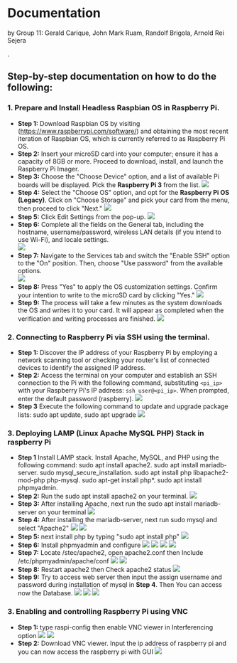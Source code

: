 # Documentation
by Group 11: Gerald Carique, John Mark Ruam, Randolf Brigola, Arnold Rei Sejera

.    
##  Step-by-step documentation on how to do the following:
### 1. Prepare and Install Headless Raspbian OS in Raspberry Pi.
* **Step 1:** Download Raspbian OS by visiting (https://www.raspberrypi.com/software/) and obtaining the most recent iteration of Raspbian OS, which is currently referred to as Raspberry Pi OS.
* **Step 2:** Insert your microSD card into your computer; ensure it has a capacity of 8GB or more. Proceed to download, install, and launch the Raspberry Pi Imager.
* **Step 3:** Choose the "Choose Device" option, and a list of available Pi boards will be displayed. Pick the **Raspberry Pi 3** from the list.
  <img src= "https://github.com/MarkRuam/Info_assure/assets/146324538/c6b5602d-90d9-4980-bd18-1d8b95626421">
* **Step 4:** Select the "Choose OS" option, and opt for the **Raspberry Pi OS (Legacy)**. Click on "Choose Storage" and pick your card from the menu, then proceed to click "Next."
   <img src= "https://github.com/MarkRuam/Info_assure/assets/146324538/abe92959-4728-4d0c-b6a7-6ac308bba209">
* **Step 5:** Click Edit Settings from the pop-up.
  <img src= "https://github.com/MarkRuam/Info_assure/assets/146324538/38445234-37ee-4224-9601-48b5e9dcdab7">
* **Step 6:** Complete all the fields on the General tab, including the hostname, username/password, wireless LAN details (if you intend to use Wi-Fi), and locale settings.  
  <img src= "https://github.com/MarkRuam/Info_assure/assets/146324538/b1c0a2da-bcd4-4c9c-9b73-9f7785596db2">
* **Step 7:** Navigate to the Services tab and switch the "Enable SSH" option to the "On" position. Then, choose "Use password" from the available options.  
  <img src="https://github.com/MarkRuam/Info_assure/assets/146324538/a9220edd-fd70-42c9-8d5e-e37891c94e73">
* **Step 8:** Press "Yes" to apply the OS customization settings. Confirm your intention to write to the microSD card by clicking "Yes."
  <img src="https://github.com/MarkRuam/Info_assure/assets/146324538/bcbe3a0c-cd55-42d3-90ac-55770135e021" >
* **Step 9:** The process will take a few minutes as the system downloads the OS and writes it to your card. It will appear as completed when the verification and writing processes are finished.
  <img src="https://github.com/MarkRuam/Info_assure/assets/146324538/49eb3d28-0c7f-491a-8606-40b0d5e239a6" >
### 2. Connecting to Raspberry Pi via SSH using the terminal. 
* **Step 1:** Discover the IP address of your Raspberry Pi by employing a network scanning tool or checking your router's list of connected devices to identify the assigned IP address.
* **Step 2:** Access the terminal on your computer and establish an SSH connection to the Pi with the following command, substituting `<pi_ip>` with your Raspberry Pi's IP address: `ssh user@<pi_ip>`. When prompted, enter the default password (raspberry).
  <img src="https://github.com/MarkRuam/Info_assure/assets/146324538/c9f6434b-fef8-4a3a-a310-6260810f8801"> 
* **Step 3** Execute the following command to update and upgrade package lists: sudo apt update, sudo apt upgrade
  <img src="https://github.com/MarkRuam/Info_assure/assets/146324538/f5648614-22f2-4575-b3c4-b8b91733dd81">
### 3. Deploying LAMP (Linux Apache MySQL PHP) Stack in raspberry Pi  
* **Step 1**  Install LAMP stack. Install Apache, MySQL, and PHP using the following command:
sudo apt install apache2.
sudo apt install mariadb-server.
sudo mysql_secure_installation.
sudo apt install php libapache2-mod-php php-mysql.
sudo apt-get install php*.
sudo apt install phpmyadmin.
* **Step 2:**  Run the sudo apt install apache2 on your terminal.
  <img src="https://github.com/MarkRuam/Info_assure/assets/146324538/1bc0e75f-22d1-4bc4-9f72-628af94011b7">
* **Step 3:** After installing Apache, next run the sudo apt install mariadb-server on your terminal
  <img src="https://github.com/MarkRuam/Info_assure/assets/146324538/a6b22191-9475-43f3-a88b-e6f005c3ac22">
* **Step 4:** After installing the mariadb-server, next run sudo mysql and select "Apache2"
  <img src="https://github.com/MarkRuam/Info_assure/assets/146324538/e470d060-0a81-46a9-88d9-7ef0fae0761b">
  <img src="https://github.com/MarkRuam/Info_assure/assets/146324538/b445238b-c289-4937-ba40-c7557b6627d4">
* **Step 5:** next install php by typing "sudo apt install php"
  <img src="https://github.com/MarkRuam/Info_assure/assets/146324538/a2172e6a-8e9d-4a77-9900-6b5ae80fba10">
* **Step 6:** Install phpmyadmin and configure 
  <img src="https://github.com/MarkRuam/Info_assure/assets/146324538/0d1a00b6-f50a-4e22-b375-af10d97a12eb">
  <img src="https://github.com/MarkRuam/Info_assure/assets/146324538/aa9fd313-91bd-4309-8877-950cbc0d6911">
  <img src="https://github.com/MarkRuam/Info_assure/assets/146324538/970bb997-e628-4f55-844f-78e2a5319403">
  <img src="https://github.com/MarkRuam/Info_assure/assets/146324538/0b49776c-4d52-4f2a-bf80-c59077448fbf">
* **Step 7:** Locate /stec/apache2, open apache2.conf then Include /etc/phpmyadmin/apache/conf
  <img src="https://github.com/MarkRuam/Info_assure/assets/146324538/788d2463-1f91-4736-b01a-e7c70da6b7fd">
  <img src="https://github.com/MarkRuam/Info_assure/assets/146324538/8c3b46ea-f8a5-4b09-860d-a5b29339e0b3">
* **Step 8:** Restart apache2 then Check apache2 status
  <img src="https://github.com/MarkRuam/Info_assure/assets/146324538/65eef558-ccfc-4601-9437-c6bd928f0d38">
* **Step 9:** Try to access web server then input the assign username and password during installation of mysql in **Step 4**. Then You can access now the Database.
  <img src="https://github.com/MarkRuam/Info_assure/assets/146324538/bbff3f99-f68f-45aa-92fd-55992f27fa95">
  <img src="https://github.com/MarkRuam/Info_assure/assets/146324538/bbb67db6-27ff-42c2-b803-f71abf06e1ee">
  <img src="https://github.com/MarkRuam/Info_assure/assets/146324538/ebfdfeeb-fdc2-4464-af45-25d83351b1ce">
### 3. Enabling and controlling Raspberry Pi using VNC  
* **Step 1:** type raspi-config then enable VNC viewer in Interferencing option
  <img src="https://github.com/MarkRuam/Info_assure/assets/146324538/6b237c33-91b8-436f-8621-7d0e3e34d8bf">
  <img src="https://github.com/MarkRuam/Info_assure/assets/146324538/38b713b1-b1f7-4d83-8ce7-7ce325285ad2">
* **Step 2:** Download VNC viewer. Input the ip address of raspberry pi and you can now access the raspberry pi with GUI
  <img src="https://github.com/MarkRuam/Info_assure/assets/146324538/798e9644-1abe-42ba-aec3-e1b4795a8f2b">
  

  



  

  




 




